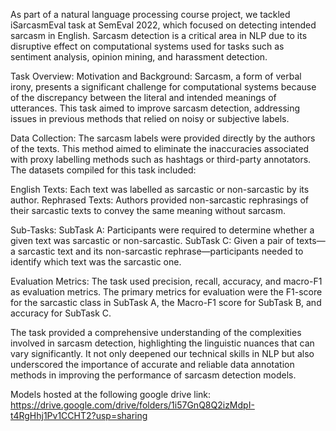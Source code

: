 As part of a natural language processing course project, we tackled iSarcasmEval task at SemEval 2022, which focused on detecting intended sarcasm in English. Sarcasm detection is a critical area in NLP due to its disruptive effect on computational systems used for tasks such as sentiment analysis, opinion mining, and harassment detection.

Task Overview:
Motivation and Background: Sarcasm, a form of verbal irony, presents a significant challenge for computational systems because of the discrepancy between the literal and intended meanings of utterances. This task aimed to improve sarcasm detection, addressing issues in previous methods that relied on noisy or subjective labels.

Data Collection: The sarcasm labels were provided directly by the authors of the texts. This method aimed to eliminate the inaccuracies associated with proxy labelling methods such as hashtags or third-party annotators. The datasets compiled for this task included:

English Texts: Each text was labelled as sarcastic or non-sarcastic by its author.
Rephrased Texts: Authors provided non-sarcastic rephrasings of their sarcastic texts to convey the same meaning without sarcasm.

Sub-Tasks:
SubTask A: Participants were required to determine whether a given text was sarcastic or non-sarcastic.
SubTask C: Given a pair of texts—a sarcastic text and its non-sarcastic rephrase—participants needed to identify which text was the sarcastic one.

Evaluation Metrics: The task used precision, recall, accuracy, and macro-F1 as evaluation metrics. The primary metrics for evaluation were the F1-score for the sarcastic class in SubTask A, the Macro-F1 score for SubTask B, and accuracy for SubTask C.

The task provided a comprehensive understanding of the complexities involved in sarcasm detection, highlighting the linguistic nuances that can vary significantly. It not only deepened our technical skills in NLP but also underscored the importance of accurate and reliable data annotation methods in improving the performance of sarcasm detection models.

Models hosted at the following google drive link: https://drive.google.com/drive/folders/1i57GnQ8Q2izMdpI-t4RgHhj1Pv1CCHT2?usp=sharing
